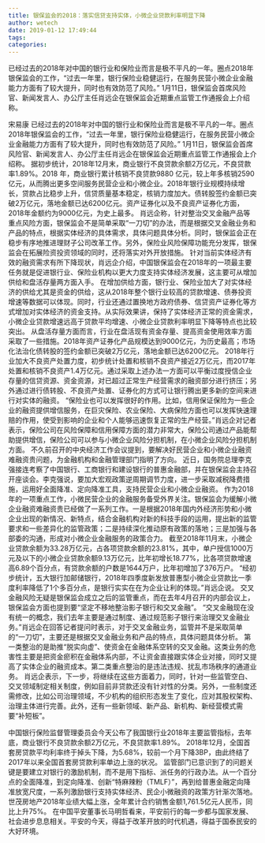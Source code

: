 ```yaml
---
title: 银保监会的2018：落实信贷支持实体，小微企业贷款利率明显下降
author: wetech
date: 2019-01-12 17:49:44
tags: 
categories: 
---
```

已经过去的2018年对中国的银行业和保险业而言是极不平凡的一年。圈点2018年银保监会的工作，“过去一年里，银行保险业稳健运行，在服务民营小微企业金融能力方面有了较大提升，同时也有效防范了风险。” 1月11日，银保监会首席风险官、新闻发言人、办公厅主任肖远企在银保监会近期重点监管工作通报会上介绍称。
<!-- more -->
宋易康
已经过去的2018年对中国的银行业和保险业而言是极不平凡的一年。圈点2018年银保监会的工作，“过去一年里，银行保险业稳健运行，在服务民营小微企业金融能力方面有了较大提升，同时也有效防范了风险。” 1月11日，银保监会首席风险官、新闻发言人、办公厅主任肖远企在银保监会近期重点监管工作通报会上介绍称。
据初步统计，2018年12月末，商业银行不良贷款余额2万亿元，不良贷款率1.89%。2018 年，商业银行累计核销不良贷款9880 亿元，较上年多核销2590亿元，从而腾出更多空间服务民营企业和小微企业。2018年银行业规模持续增长，贷款占比稳步上升，信贷质量基本稳定，核销力度加大。债转股签约金额已突破2万亿元，落地金额已达6200亿元。资产证券化以及不良资产证券化方面，2018年金额约为9000亿元，为史上最多。
肖远企称，针对整治交叉金融产品等重点风险方面，银保监会不是简单采取“一刀切”的办法，而是根据交叉金融业务和产品的特点，根据实体经济的具体需求，具体问题具体分析。同时，银保监会正在稳步有序地推进理财子公司改革工作。另外，保险业风险保障功能充分发挥，银保监会在拓展险资投资领域的同时，还将落实对外开放措施。
针对当前实体经济有效的融资需求有所下降现状，肖远企介绍，中国银保监会在2018年的一项最主要任务就是促进银行业、保险业机构以更大力度支持实体经济发展，这主要可从增加供给和盘活存量两方面入手。
在增加供给方面，银行业、保险业加大了对实体经济的供给尤其是资金的供给，这从2018年整个银行业较高的贷款增速、债券投资增速等数据可以体现。同时，行业还通过置换地方政府债券、信贷资产证券化等方式增加对实体经济的资金支持。从实际效果讲，保持了实体经济正常的资金需求，小微企业贷款增速远高于贷款平均增速、小微企业贷款利率明显下降等特点也比较突出。
从盘活存量方面而言，行业在盘活现有资金存量、提高资金使用效率方面采取了一些措施。2018年资产证券化产品规模达到9000亿元，为历史最高；市场化法治化债转股的签约金额已突破2万亿元，落地金额已达6200亿元。
2018年行业加大不良资产处置力度，初步统计处置和核销不良资产接近2万亿元，而2017年处置和核销不良资产1.4万亿元。通过采取上述办法一方面可以平衡过度授信企业存量的信贷资源、资金资源，对已超过正常生产经营需求的融资部分进行挤压；另外通过进行债转股、不良资产处置、证券化的方式可让银行腾出更多新的空间来进行对实体的融资。
“保险业也可以发挥很好的作用。比如，信用保证保险为一些企业的融资提供增信服务，在巨灾保险、农业保险、大病保险方面也可以发挥快速理赔的作用，使受到影响的企业和个人能够迅速恢复正常的生产经营。”肖远企对记者表示，保险公司在风险保障和信用保障方面的潜力非常大，保险公司通过产品能帮助提供增信，保险公司可以参与小微企业风险分担机制，在小微企业风险分担机制方面。
不久前召开的中央经济工作会议提到，要解决好民营企业和小微企业融资难融资贵问题，为金融机构和金融管理部门指明了方向。
近日，国务院总理李克强接连考察了中国银行、工商银行和建设银行的普惠金融部，并在银保监会主持召开座谈会。李克强说，要加大宏观政策逆周期调节力度，进一步采取减税降费措施，运用好全面降准、定向降准工具，支持民营企业和小微企业融资。
作为2018年的一项重点工作，小微民营企业的金融服务备受外界关注。银保监会为缓解小微企业融资难融资贵已经做了一系列工作。一是根据2018年国内外经济形势和小微企业出现的新情况、新特点，结合金融机构对新的科技手段的运用，提出新的监管要求和一些差异化的监管政策；二是持续深化推动原有政策的落地；三是加强与各部委的沟通，形成对小微企业金融服务的政策合力。
截至2018年11月末，小微企业贷款余额为33.28万亿元，占各项贷款余额的23.81%，其中，单户授信1000万元及以下的小微企业贷款余额9.13万亿元，比年初增长18.77%，比各项贷款增速高6.89个百分点，有贷款余额的户数是1644万户，比年初增加了376万户。
“经初步统计，五大银行加邮储银行，2018年四季度新发放普惠型小微企业贷款比一季度利率降低了1个多百分点，是银行实实在在为企业让利的体现。”肖远企说。
交叉金融风险无疑是银保监会成立之后的监管重点，而在去年4月召开的内部会议上，银保监会方面也提到要“坚定不移地整治影子银行和交叉金融”。
“交叉金融现在没有统一的概念，我们去年主要是通过制度、通过规范影子银行来治理交叉金融业务。”肖远企在回答记者提问时表示，对于交叉金融业务，监管并不是采取简单的“一刀切”，主要还是根据交叉金融业务和产品的特点，具体问题具体分析。
第一类整治的是助推“脱实向虚”、使资金在金融体系空转的交叉金融。这类业务的危害性主要是把资金瘀积在金融体系内部，不让资金直接跟实体企业对接，同时又提高了实体企业的融资成本。第二类重点整治的是违法违规、扰乱市场秩序的通道业务。
肖远企表示，下一步，将继续在这些方面着力，同时，针对一些监管空白、交叉领域制定相关制度，例如目前非贷款还没有针对性的分类。另外，一些制度还需修改，比如公司治理领域，不少机构的组织形态发生了变化，应对其股权架构、治理主体进行完善。此外，还有一些新领域、新产品、新机构、新经营模式需要“补短板”。
 
 
中国银行保险监督管理委员会今天公布了我国银行业2018年主要监管指标，去年底，商业银行不良贷款余额2万亿元，不良贷款率1.89%。
2018年12月，全国首套房贷款平均利率终于掉头下降，为5.68%，较前一个月下降3BP，由此终结了2017年以来全国首套房贷款利率单边上涨的状况。
监管部门已意识到了的问题关键是要建立对银行的激励机制，而不是用下指标、派任务的行政办法。从一个百分点的全面降准，到定向降准、创新“特麻辣粉（TMLF）”，再到给普惠金融定向降准放宽尺度，一系列激励银行支持实体经济、民企小微融资的政策方针渐次落地。
世茂房地产2018年业绩大幅上涨，全年累计合约销售金额1,761.5亿元人民币，同比上升75%。
在中国平安董事长马明哲看来，平安前行的每一步都与国家发展、社会进步息息相关。平安的今天，得益于改革开放的时代机遇，得益于国泰民安的大好环境。
